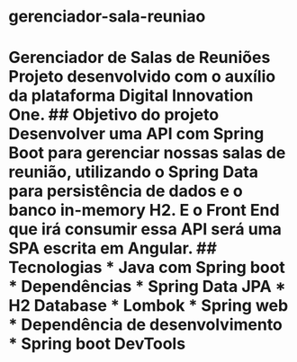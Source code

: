 # gerenciador-sala-reuniao
# Gerenciador de Salas de Reuniões  Projeto desenvolvido com o auxílio da plataforma Digital Innovation One.  ## Objetivo do projeto Desenvolver uma API com Spring Boot para gerenciar nossas salas de reunião, utilizando o Spring Data para persistência de dados e o banco in-memory H2. E o Front End que irá consumir essa API será uma SPA escrita em Angular.  ## Tecnologias  * Java com Spring boot * Dependências    *  Spring Data JPA   *  H2 Database   *  Lombok   *  Spring web *  Dependência de desenvolvimento   *   Spring boot DevTools
